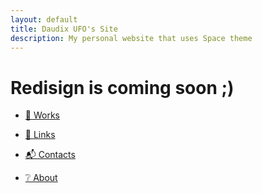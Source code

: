 ```yaml
---
layout: default
title: Daudix UFO's Site
description: My personal website that uses Space theme
---
```


# Redisign is coming soon ;)

- [💼️ Works](works)

- [🔗️ Links](links)

- [📬️ Contacts](contacts)

- [❔️ About](about)
